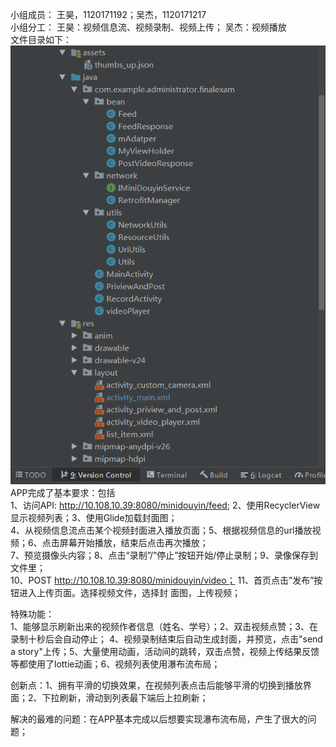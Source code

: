 小组成员：
王昊，1120171192；吴杰，1120171217  
小组分工：
王昊：视频信息流、视频录制、视频上传； 吴杰：视频播放  
文件目录如下：  
![Image text](https://github.com/jiecaojun/FinalExam/blob/master/%E6%96%87%E4%BB%B6%E7%9B%AE%E5%BD%95.png)  
APP完成了基本要求：包括  
1、访问API: http://10.108.10.39:8080/minidouyin/feed; 2、使用RecyclerView显示视频列表；3、使用Glide加载封面图；  
4、从视频信息流点击某个视频封面进入播放页面；5、根据视频信息的url播放视频；6、点击屏幕开始播放，结束后点击再次播放；    
7、预览摄像头内容；8、点击“录制”/”停止”按钮开始/停止录制；9、录像保存到文件里；  
10、POST http://10.108.10.39:8080/minidouyin/video； 11、首页点击”发布”按钮进入上传页面。选择视频文件，选择封
面图，上传视频；  
  
特殊功能：  
1、能够显示刷新出来的视频作者信息（姓名、学号）；2、双击视频点赞；3、在录制十秒后会自动停止；
4、视频录制结束后自动生成封面，并预览，点击"send a story"上传；5、大量使用动画，活动间的跳转，双击点赞，视频上传结果反馈等都使用了lottie动画；6、视频列表使用瀑布流布局；  
  
创新点：1、拥有平滑的切换效果，在视频列表点击后能够平滑的切换到播放界面；2、下拉刷新，滑动到列表最下端后上拉刷新；  

解决的最难的问题：在APP基本完成以后想要实现瀑布流布局，产生了很大的问题；  
